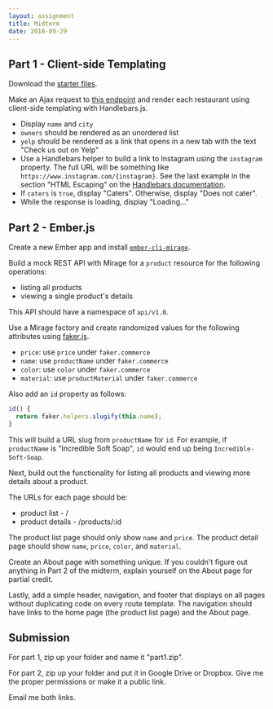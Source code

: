 ```yaml
---
layout: assignment
title: Midterm
date: 2018-09-29
---
```


## Part 1 - Client-side Templating

Download the [starter files](/teaching/2018/labs/midterm-starter.zip).

Make an Ajax request to [this endpoint](/teaching/2018/api/v2/restaurants.json) and render each restaurant using client-side templating with Handlebars.js.

* Display `name` and `city`
* `owners` should be rendered as an unordered list
* `yelp` should be rendered as a link that opens in a new tab with the text "Check us out on Yelp"
* Use a Handlebars helper to build a link to Instagram using the `instagram` property. The full URL will be something like `https://www.instagram.com/{instagram}`. See the last example in the section "HTML Escaping" on the [Handlebars documentation](https://handlebarsjs.com/#html-escaping).
* If `caters` is `true`, display "Caters". Otherwise, display "Does not cater".
* While the response is loading, display "Loading..."

## Part 2 - Ember.js

Create a new Ember app and install [`ember-cli-mirage`](http://www.ember-cli-mirage.com/docs/v0.4.x/).

Build a mock REST API with Mirage for a `product` resource for the following operations:

* listing all products
* viewing a single product's details

This API should have a namespace of `api/v1.0`.

Use a Mirage factory and create randomized values for the following attributes using [faker.js](https://github.com/marak/Faker.js/).

* `price`: use `price` under `faker.commerce`
* `name`: use `productName` under `faker.commerce`
* `color`: use `color` under `faker.commerce`
* `material`: use `productMaterial` under `faker.commerce`

Also add an `id` property as follows:

```js
id() {
  return faker.helpers.slugify(this.name);
}
```

This will build a URL slug from `productName` for `id`. For example, if `productName` is "Incredible Soft Soap", `id` would end up being `Incredible-Soft-Soap`.

Next, build out the functionality for listing all products and viewing more details about a product.

The URLs for each page should be:

* product list - /
* product details - /products/:id

The product list page should only show `name` and `price`. The product detail page should show `name`, `price`, `color`, and `material`.

Create an About page with something unique. If you couldn't figure out anything in Part 2 of the midterm, explain yourself on the About page for partial credit.

Lastly, add a simple header, navigation, and footer that displays on all pages without duplicating code on every route template. The navigation should have links to the home page (the product list page) and the About page.

## Submission

For part 1, zip up your folder and name it "part1.zip".

For part 2, zip up your folder and put it in Google Drive or Dropbox. Give me the proper permissions or make it a public link.

Email me both links.

